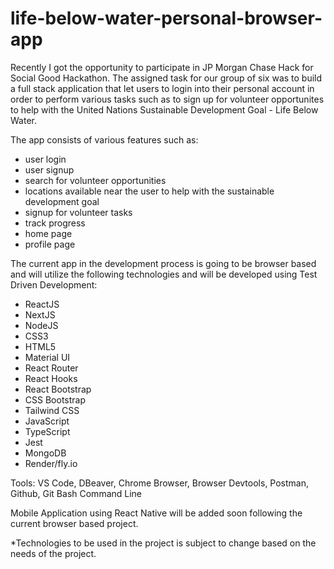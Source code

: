 # life-below-water-personal-browser-app

Recently I got the opportunity to participate in JP Morgan Chase Hack for Social Good Hackathon. The assigned task for our group of six was to build a full stack application that let users to login into their personal account in order to perform various tasks such as to sign up for volunteer opportunites to help with the United Nations Sustainable Development Goal - Life Below Water.

The app consists of various features such as: 
- user login
- user signup
- search for volunteer opportunities
- locations available near the user to help with the sustainable development goal
- signup for volunteer tasks
- track progress
- home page
- profile page

The current app in the development process is going to be browser based and will utilize the following technologies and will be developed using Test Driven Development:
- ReactJS
- NextJS
- NodeJS
- CSS3
- HTML5
- Material UI
- React Router
- React Hooks
- React Bootstrap
- CSS Bootstrap
- Tailwind CSS
- JavaScript
- TypeScript
- Jest
- MongoDB
- Render/fly.io

Tools: VS Code, DBeaver, Chrome Browser, Browser Devtools, Postman, Github, Git Bash Command Line

Mobile Application using React Native will be added soon following the current browser based project.
<p>
*Technologies to be used in the project is subject to change based on the needs of the project.
</p>
